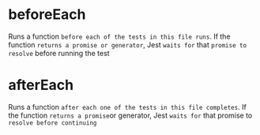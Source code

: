 # beforeEach

Runs a function `before each of the tests in this file runs`. If the function `returns a promise or generator`, Jest `waits for` that `promise to resolve` before running the test

# afterEach

Runs a function `after each one of the tests in this file completes`. If the function `returns a promise`or generator, Jest `waits for` that promise to `resolve before continuing`
